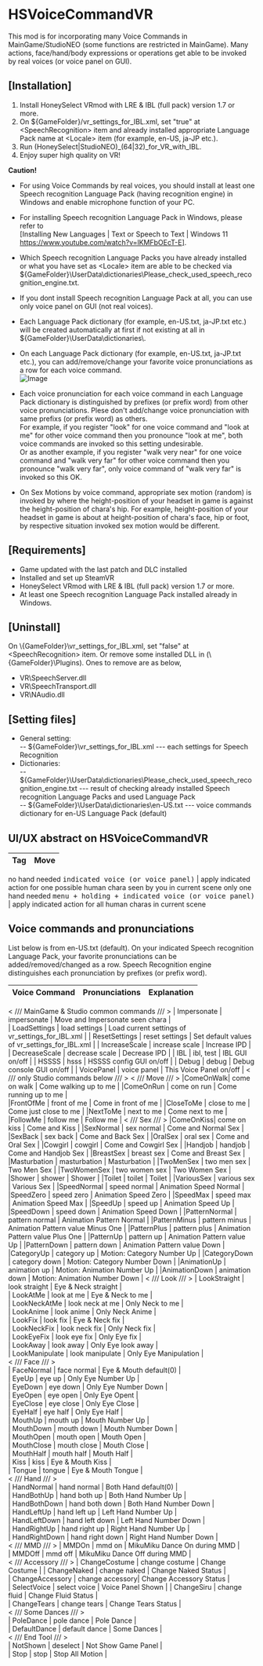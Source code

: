 # HSVoiceCommandVR


This mod is for incorporating many Voice Commands in MainGame/StudioNEO (some functions are restricted in MainGame). 
Many actions, face/hand/body expressions or operations get able to be invoked by real voices (or voice panel on GUI).


## [Installation]
1. Install HoneySelect VRmod with LRE & IBL (full pack) version 1.7 or more.
2. On ${GameFolder}/vr_settings_for_IBL.xml, set "true" at \<SpeechRecognition\> item and already installed appropriate Language Pack name at \<Locale\> item (for example, en-US, ja-JP etc.).
3. Run (HoneySelect|StudioNEO)_(64|32)_for_VR_with_IBL.
4. Enjoy super high quality on VR!

**Caution!** 
- For using Voice Commands by real voices, you should install at least one Speech recognition Language Pack (having recognition engine) in Windows and enable microphone function of your PC.
- For installing Speech recognition Language Pack in Windows, please refer to   
[Installing New Languages | Text or Speech to Text | Windows 11 https://www.youtube.com/watch?v=lKMFbOEcT-E]. 
- Which Speech recognition Language Packs you have already installed or what you have set as \<Locale\> item are able to be checked via ${GameFolder}\UserData\dictionaries\Please_check_used_speech_recognition_engine.txt.
- If you dont install Speech recognition Language Pack at all, you can use only voice panel on GUI (not real voices).
- Each Language Pack dictionary (for example, en-US.txt, ja-JP.txt etc.) will be created automatically at first if not existing at all in ${GameFolder}\UserData\dictionaries\\. 
- On each Language Pack dictionary (for example, en-US.txt, ja-JP.txt etc.), you can add/remove/change your favorite voice pronunciations as a row for each voice command.  
![Image](https://github.com/user-attachments/assets/911bbd4d-5fc9-44f8-ad6d-4075795bbc81)  

- Each voice pronunciation for each voice command in each Language Pack dictionary is distinguished by prefixes (or prefix word) from other voice pronunciations. Plese don't add/change voice pronunciation with same prefixs (or prefix word) as others.  
For example, if you register "look" for one voice command and "look at me" for other voice command then you pronounce "look at me", both voice commands are invoked so this setting undesirable.  
Or as another example, if you register "walk very near" for one voice command and "walk very far" for other voice command then you pronounce "walk very far", only voice command of "walk very far" is invoked so this OK.
- On Sex Motions by voice command, appropriate sex motion (random) is invoked by where the height-position of your headset in game is against the height-position of chara's hip.
For example, height-position of your headset in game is about at height-position of chara's face, hip or foot, by respective situation invoked sex motion would be different.  

## [Requirements]
- Game updated with the last patch and DLC installed
- Installed and set up SteamVR
- HoneySelect VRmod with LRE & IBL (full pack) version 1.7 or more.
- At least one Speech recognition Language Pack installed already in Windows.

## [Uninstall]
On \\{GameFolder}\vr_settings_for_IBL.xml, set "false" at \<SpeechRecognition\> item.
Or remove some installed DLL in (\\{GameFolder}\Plugins\). Ones to remove are as below,  
- VR\SpeechServer.dll
- VR\SpeechTransport.dll
- VR\NAudio.dll
  
## [Setting files]
- General setting:  
  -- ${GameFolder}\vr_settings_for_IBL.xml   --- each settings for Speech Recognition  
- Dictionaries:  
  -- ${GameFolder}\UserData\dictionaries\Please_check_used_speech_recognition_engine.txt     --- result of checking already installed Speech recognition Language Packs and used Language Pack  
  -- ${GameFolder}\UserData\dictionaries\en-US.txt    --- voice commands dictionary for en-US Language Pack (default)  


## UI/UX abstract on HSVoiceCommandVR
Tag      |  Move   | 
----     | ------  | 
no hand needed
<kbd>indicated voice (or voice panel)</kbd> | apply indicated action for one possible human chara seen by you in current scene
only one hand needed
<kbd>menu + holding + indicated voice (or voice panel)</kbd> | apply indicated action for all human charas in current scene



## Voice commands and pronunciations
List below is from en-US.txt (default). On your indicated Speech recognition Language Pack, your favorite pronunciations can be added/removed/changed as a row.
Speech Recognition engine distinguishes each pronunciation by prefixes (or prefix word).

| Voice Command        | Pronunciations       | Explanation |
| ----------- | ------------------- | -----|
\< /// MainGame & Studio common commands /// \>
| Impersonate    | impersonate    | Move and Impersonate seen chara                  |         
| LoadSettings   | load settings  | Load current settings of vr_settings_for_IBL.xml |
| ResetSettings  | reset settings | Set default values of vr_settings_for_IBL.xml    |
| IncreaseScale  | increase scale | Increase IPD                                     |
| DecreaseScale  | decrease scale | Decrease IPD                                     |
| IBL            | ibl, test      | IBL GUI on/off                                   |
| HSSSS          | hsss           | HSSSS config GUI on/off                          |
| Debug          | debug          | Debug console GUI on/off                         |
| VoicePanel     | voice panel    | This Voice Panel on/off                          |
\< /// only Studio commands below /// \>
\< /// Move /// \>
|ComeOnWalk| come on walk  | Come walking up to me  |
|ComeOnRun | come on run   | Come running up to me  |            
|FrontOfMe | front of me   | Come in front of me    |
|CloseToMe | close to me   | Come just close to me  |
|NextToMe  | next to me    | Come next to me        |
|FollowMe  | follow me     | Follow me              |
\< /// Sex /// \>
|ComeOnKiss| come on kiss |  Come and Kiss             |
|SexNormal | sex normal   |  Come and Normal Sex       |
|SexBack   | sex back     |  Come and Back Sex         |
|OralSex   | oral sex     |  Come and Oral Sex         |
|Cowgirl   | cowgirl      |  Come and Cowgirl Sex      |
|Handjob   | handjob      |  Come and Handjob Sex      |
|BreastSex | breast sex   | Come and Breast Sex        |
|Masturbation  | masturbation  | Masturbation              |
|TwoMenSex     | two men sex   | Two Men Sex               |
|TwoWomenSex   | two women sex | Two Women Sex             |
|Shower        | shower        | Shower                    |
|Toilet        | toilet        | Toilet                    |
|VariousSex    | various sex   | Various Sex               |
|SpeedNormal      | speed normal   | Animation Speed Normal              |
|SpeedZero        | speed zero     | Animation Speed Zero                |
|SpeedMax         | speed max      | Animation Speed Max                 |
|SpeedUp          | speed up       | Animation Speed Up                  |
|SpeedDown        | speed down     | Animation Speed Down                |
|PatternNormal    | pattern normal | Animation Pattern Normal            |
|PatternMinus     | pattern minus  | Animation Pattern value Minus One   |
|PatternPlus      | pattern plus   | Animation Pattern value Plus One    |
|PatternUp        | pattern up     | Animation Pattern value Up          |
|PatternDown      | pattern down   | Animation Pattern value Down        |
|CategoryUp       | category up    | Motion: Category Number Up          |
|CategoryDown     | category down  | Motion: Category Number Down        |
|AnimationUp      | animation up   | Motion: Animation Number Up         |
|AnimationDown    | animation down | Motion: Animation Number Down       |
\< /// Look /// \>
| LookStraight    | look straight   | Eye & Neck straight                |  
| LookAtMe        | look at me      | Eye & Neck to me                   |  
| LookNeckAtMe    | look neck at me | Only Neck to me                    |  
| LookAnime       | look anime      | Only Neck Anime                    |  
| LookFix         | look fix        | Eye & Neck fix                     |  
| LookNeckFix     | look neck fix   | Only Neck fix                      |  
| LookEyeFix      | look eye fix    | Only Eye fix                       |  
| LookAway        | look away       | Only Eye look away                 |  
| LookManipulate  | look manipulate | Only Eye Manipulation              |  
\< /// Face /// \>            
| FaceNormal      | face normal     | Eye & Mouth default(0)             |  
| EyeUp           | eye up          | Only Eye Number Up                 |  
| EyeDown         | eye down        | Only Eye Number Down               |  
| EyeOpen         | eye open        | Only Eye Opent                     |  
| EyeClose        | eye close       | Only Eye Close                     |  
| EyeHalf         | eye half        | Only Eye Half                      |  
| MouthUp         | mouth up        | Mouth Number Up                    |  
| MouthDown       | mouth down      | Mouth Number Down                  |  
| MouthOpen       | mouth open      | Mouth Open                         |  
| MouthClose      | mouth close     | Mouth Close                        |  
| MouthHalf       | mouth half      | Mouth Half                         |  
| Kiss            | kiss            | Eye & Mouth Kiss                   |  
| Tongue          | tongue          | Eye & Mouth Tongue                 |  
\< /// Hand /// \>            
| HandNormal      | hand normal     | Both Hand default(0)               |  
| HandBothUp      | hand both up    | Both Hand Number Up                |  
| HandBothDown    | hand both down  | Both Hand Number Down              |  
| HandLeftUp      | hand left up    | Left Hand Number Up                |  
| HandLeftDown    | hand left down  | Left Hand Number Down              |  
| HandRightUp     | hand right up   | Right Hand Number Up               |  
| HandRightDown   | hand right down | Right Hand Number Down             |  
\< /// MMD /// \>
| MMDOn           | mmd on          | MikuMiku Dance On during MMD       |  
| MMDOff          | mmd off         | MikuMiku Dance Off during MMD      |  
\< /// Accessory /// \>
| ChangeCostume   | change costume  | Change Costume                     | 
| ChangeNaked     | change naked    | Change Naked Status                |  
| ChangeAccessory | change accessory| Change Accessory Status            |  
| SelectVoice     | select voice    | Voice Panel Shown                  | 
| ChangeSiru      | change fluid    | Change Fluid Status                |  
| ChangeTears     | change tears    | Change Tears Status                |  
\< /// Some Dances /// \>            
| PoleDance       | pole dance      | Pole Dance                         |  
| DefaultDance    | default dance   | Some Dances                        |  
\< /// End Tool /// \>     
| NotShown        | deselect        | Not Show Game Panel                |  
| Stop            | stop            | Stop All Motion                    |  
        

